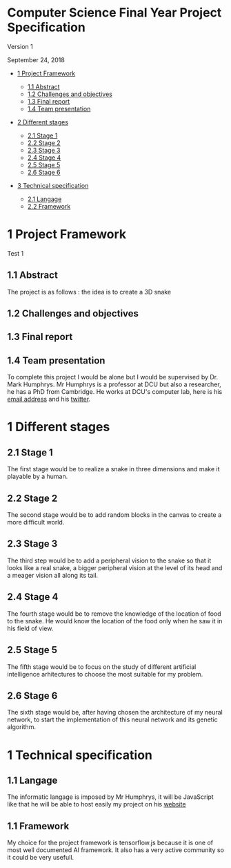 # Computer Science Final Year Project Specification

Version 1

September 24, 2018

* [1 Project Framework](#1)
  * [1.1 Abstract](#1.1)
  * [1.2 Challenges and objectives](#1.2)
  * [1.3 Final report](#1.3)
  * [1.4 Team presentation](#1.4)

* [2 Different stages](#2)
  * [2.1 Stage 1](#2.1)
  * [2.2 Stage 2](#2.2)
  * [2.3 Stage 3](#2.3)
  * [2.4 Stage 4](#2.4)
  * [2.5 Stage 5](#2.5)
  * [2.6 Stage 6](#2.6)

* [3 Technical specification](#3)
  * [2.1 Langage](#3.1)
  * [2.2 Framework](#3.2)

# <a name="1"/>1 Project Framework
Test 1

## <a name="1.1"/>1.1 Abstract
The project is as follows : the idea is to create a 3D snake
## <a name="1.1"/>1.2 Challenges and objectives
## <a name="1.1"/>1.3 Final report
## <a name="1.1"/>1.4 Team presentation
To complete this project I would be alone but I would be supervised by Dr. Mark Humphrys. Mr Humphrys is a professor at DCU but also a researcher, he has a PhD from Cambridge. He works at DCU's computer lab, here is his [email address]() and his [twitter](https://twitter.com/markhumphrys).

# <a name="2"/>1 Different stages
## <a name="2.1"/>2.1 Stage 1
The first stage would be to realize a snake in three dimensions and make it playable by a human.
## <a name="2.2"/>2.2 Stage 2
The second stage would be to add random blocks in the canvas to create a more difficult world.
## <a name="2.3"/>2.3 Stage 3
The third step would be to add a peripheral vision to the snake so that it looks like a real snake, a bigger peripheral vision at the level of its head and a meager vision all along its tail.
## <a name="2.4"/>2.4 Stage 4
The fourth stage would be to remove the knowledge of the location of food to the snake. He would know the location of the food only when he saw it in his field of view.
## <a name="2.5"/>2.5 Stage 5
The fifth stage would be to focus on the study of different artificial intelligence arhitectures to choose the most suitable for my problem.
## <a name="2.6"/>2.6 Stage 6
The sixth stage would be, after having chosen the architecture of my neural network, to start the implementation of this neural network and its genetic algorithm.

# <a name="3"/>1 Technical specification
## <a name="3.1"/>1.1 Langage
The informatic langage is imposed by Mr Humphrys, it will be JavaScript like that he will be able to host easily my project on his [website](https://ancientbrain.com/)
## <a name="3.2"/>1.1 Framework
My choice for the project framework is tensorflow.js because it is one of most well documented AI framework. It also has a very active community so it could be very usefull.
